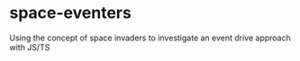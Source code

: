 # space-eventers
Using the concept of space invaders to investigate an event drive approach with JS/TS
